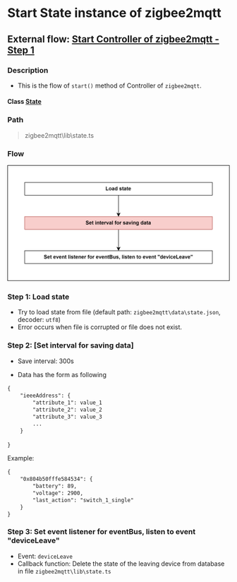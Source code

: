 # Start State instance of zigbee2mqtt 

## External flow: [Start Controller of zigbee2mqtt - Step 1](5_start_controller_of_zigbee2mqtt.md)

### Description
- This is the flow of `start()` method of Controller of `zigbee2mqtt`.  
#### Class [State](...)

### Path
> zigbee2mqtt\lib\state.ts
> 
### Flow

<img src="../images/5_1_start_state_instance_of_zigbee2mqtt.js.png" width="550"/>

### Step 1: Load state
- Try to load state from file (default path: `zigbee2mqtt\data\state.json`, decoder: `utf8`)
- Error occurs when file is corrupted or file does not exist.

### Step 2: [Set interval for saving data]
- Save interval: 300s

- Data has the form as following
```
{
    "ieeeAddress": {
        "attribute_1": value_1
        "attribute_2": value_2
        "attribute_3": value_3
        ...
    }

}
```

Example:

```
{
    "0x804b50fffe584534": {
        "battery": 89,
        "voltage": 2900,
        "last_action": "switch_1_single"
    }
}
```

### Step 3: Set event listener for eventBus, listen to event "deviceLeave"
- Event: `deviceLeave`
- Callback function: Delete the state of the leaving device from database in file `zigbee2mqtt\lib\state.ts`

